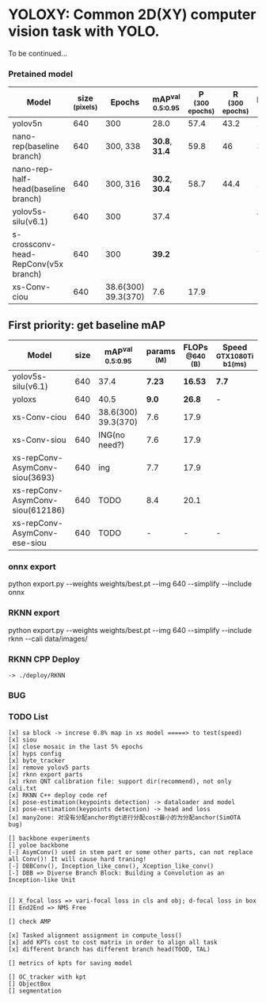 # YOLOXY: Common 2D(XY) computer vision task with YOLO.
To be continued...


### Pretained model
|Model |size<br><sup>(pixels)|Epochs |mAP<sup>val<br>0.5:0.95 |P<br><sup>(300 epochs) |R<br><sup>(300 epochs)|params<br><sup>(M) |FLOPs<br><sup>@640 (B) | Speed<br><sup>GTX1080Ti b1(ms)
|---                    |---  |---    |---    |---    |---    |--- |--- |---
|yolov5n      			|640 |300 	|28.0   |57.4    |43.2  |1.9     |4.5 | 5.2
|nano-rep(baseline branch)      			|640 |300, 338  |**30.8**, **31.4**   | 59.8   |46    |3.05    |7.7 | 6.1
|nano-rep-half-head(baseline branch)     |640 |300, 316  |**30.2**, **30.4**   | 58.7   |44.4  |1.83    |4.4 | 6.0
|yolov5s-silu(v6.1) 	|640 | 300  |37.4 | | |**7.23** |**16.53** |**7.7** 
|s-crossconv-head-RepConv(v5x branch) 	|640 | 300| **39.2** | |    |7.9  |17.0	|9.6
|xs-Conv-ciou 								|640 |38.6(300) 39.3(370)    |7.6  |17.9	|


## First priority: get baseline mAP
|Model |size|mAP<sup>val<br>0.5:0.95 |params<br><sup>(M) |FLOPs<br><sup>@640 (B) | Speed<br><sup>GTX1080Ti b1(ms)
|---|---|---|---|---|---
|yolov5s-silu(v6.1) 						|640 |37.4 |**7.23** |**16.53** |**7.7** 
|yoloxs 									|640 |40.5 |**9.0** |**26.8** | - 
|xs-Conv-ciou 								|640 |38.6(300) 39.3(370)    |7.6  |17.9	|
|xs-Conv-siou 								|640 |ING(no need?)    | 7.6  |17.9	|
|xs-repConv-AsymConv-siou(3693) 			|640 |ing     | 7.7 |17.9	|
|xs-repConv-AsymConv-siou(612186) 			|640 |TODO    | 8.4 |20.1|
|xs-repConv-AsymConv-ese-siou 				|640 |TODO    | - |	- |- 



### onnx export
python export.py  --weights weights/best.pt --img 640 --simplify  --include onnx


### RKNN export
python export.py  --weights weights/best.pt --img 640 --simplify  --include rknn --cali data/images/


### RKNN CPP Deploy 
	-> ./deploy/RKNN


### BUG



### TODO List
	[x] sa block -> increse 0.8% map in xs model =====> to test(speed)
	[x] siou
	[x] close mosaic in the last 5% epochs
	[x] hyps config
	[x] byte_tracker 
	[x] remove yolov5 parts
	[x] rknn export parts
	[x] rknn QNT calibration file: support dir(recommend), not only cali.txt
	[x] RKNN C++ deploy code ref
	[x] pose-estimation(keypoints detection) -> dataloader and model
	[x] pose-estimation(keypoints detection) -> head and loss
	[x] many2one: 对没有分配anchor的gt进行分配cost最小的为分配anchor(SimOTA bug)
	
	[] backbone experiments
	[] yoloe backbone
	[-] AsymConv() used in stem part or some other parts, can not replace all Conv()! It will cause hard traning!
	[-] DBBConv(), Inception_like_conv(), Xception_like_conv() 
	[-] DBB => Diverse Branch Block: Building a Convolution as an Inception-like Unit
            

	[] X_focal loss => vari-focal loss in cls and obj; d-focal loss in box 
    [] End2End => NMS Free

    [] check AMP
	
	[x] Tasked alignment assignment in compute_loss()	
	[x] add KPTs cost to cost matrix in order to align all task
	[x] different branch has different branch head(TOOD, TAL)

	[] metrics of kpts for saving model 
 
	[] OC_tracker with kpt
	[] ObjectBox
	[] segmentation

